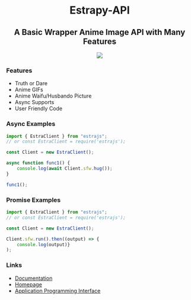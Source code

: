 <h1 align="center">
    Estrapy-API
</h1>

<h2 align="center">
    A Basic Wrapper Anime Image API with Many Features
</h2>
<p align="center">
<a href="https://stawa.gitbook.io/estraapi-documentation/"><img src ="https://img.shields.io/badge/Estra--API-Documentation-brightgreen?style=for-the-badge"></a>
</p>

### Features

- Truth or Dare
- Anime GIFs
- Anime Waifu/Husbando Picture
- Async Supports
- User Friendly Code

### Async Examples

```js
import { EstraClient } from "estrajs";
// or const EstraClient = require('estrajs');

const Client = new EstraClient();

async function func1() {
    console.log(await Client.sfw.hug());
}

func1();
```

### Promise Examples

```js
import { EstraClient } from "estrajs";
// or const EstraClient = require('estrajs');

const Client = new EstraClient();

Client.sfw.run().then((output) => {
    console.log(output)}
);
```

### Links

- [Documentation](https://stawa.gitbook.io/estraapi-documentation)
- [Homepage](https://github.com/StawaDev/EstraDart)
- [Application Programming Interface](https://estra-api.herokuapp.com)
